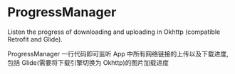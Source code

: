 # ProgressManager
Listen the progress of  downloading and uploading in Okhttp (compatible Retrofit and Glide).

ProgressManager 一行代码即可监听 App 中所有网络链接的上传以及下载进度,包括 Glide(需要将下载引擎切换为 Okhttp)的图片加载进度
